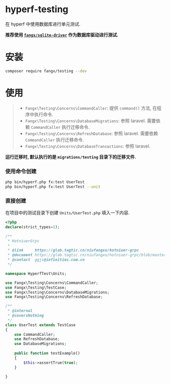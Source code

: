 # hyperf-testing

在 hyperf 中使用数据库进行单元测试. 

**推荐使用 [`fangx/sqlite-driver`](https://github.com/nfangxu/hyperf-sqlite-driver) 作为数据库驱动进行测试.**

# 安装

```bash
composer require fangx/testing --dev
```

# 使用

> - `Fangx\Testing\Concerns\CommandCaller`: 提供 `command()` 方法, 在程序中执行命令.
> - `Fangx\Testing\Concerns\DatabaseMigrations`: 参照 laravel. 需要依赖 `CommandCaller` 执行迁移命令.
> - `Fangx\Testing\Concerns\RefreshDatabase`: 参照 laravel. 需要依赖 `CommandCaller` 执行迁移命令.
> - `Fangx\Testing\Concerns\DatabaseTransactions`: 参照 laravel. 

**运行迁移时, 默认执行的是 `migrations/testing` 目录下的迁移文件.**

### 使用命令创建

```bash
php bin/hyperf.php fx:test UserTest
php bin/hyperf.php fx:test UserTest --unit
```

### 直接创建

在项目中的测试目录下创建 `Units/UserTest.php` 填入一下内容.

```php
<?php
declare(strict_types=1);

/**
 * HotniuerGrpc
 *
 * @link     https://glab.tagtic.cn/niufangxu/hotniuer-grpc
 * @document https://glab.tagtic.cn/niufangxu/hotniuer-grpc/blob/master/README.md
 * @contact  ggjs@infinities.com.cn
 */

namespace HyperfTest\Units;

use Fangx\Testing\Concerns\CommandCaller;
use Fangx\Testing\TestCase;
use Fangx\Testing\Concerns\DatabaseMigrations;
use Fangx\Testing\Concerns\RefreshDatabase;

/**
 * @internal
 * @coversNothing
 */
class UserTest extends TestCase
{
    use CommandCaller;
    use RefreshDatabase;
    use DatabaseMigrations;
    
    public function testExample()
    {
        $this->assertTrue(true);
    }

}
```
